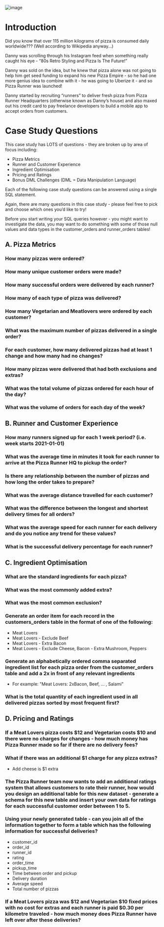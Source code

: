 ![image](https://user-images.githubusercontent.com/77920592/199072945-1bdf34ab-bc60-49eb-bcf9-0f21fb9dbe5d.png)

# Introduction #

Did you know that over 115 million kilograms of pizza is consumed daily worldwide??? (Well according to Wikipedia anyway…)

Danny was scrolling through his Instagram feed when something really caught his eye - “80s Retro Styling and Pizza Is The Future!”

Danny was sold on the idea, but he knew that pizza alone was not going to help him get seed funding to expand his new Pizza Empire - so he had one more genius idea to combine with it - he was going to Uberize it - and so Pizza Runner was launched!

Danny started by recruiting “runners” to deliver fresh pizza from Pizza Runner Headquarters (otherwise known as Danny’s house) and also maxed out his credit card to pay freelance developers to build a mobile app to accept orders from customers.

# Case Study Questions #

This case study has LOTS of questions - they are broken up by area of focus including:

- Pizza Metrics
- Runner and Customer Experience
- Ingredient Optimisation
- Pricing and Ratings
- Bonus DML Challenges (DML = Data Manipulation Language)

Each of the following case study questions can be answered using a single SQL statement.

Again, there are many questions in this case study - please feel free to pick and choose which ones you’d like to try!

Before you start writing your SQL queries however - you might want to investigate the data, you may want to do something with some of those null values and data types in the customer_orders and runner_orders tables!

## A. Pizza Metrics ##
### How many pizzas were ordered? ###
### How many unique customer orders were made? ###
### How many successful orders were delivered by each runner? ###
### How many of each type of pizza was delivered? ###
### How many Vegetarian and Meatlovers were ordered by each customer? ###
### What was the maximum number of pizzas delivered in a single order? ###
### For each customer, how many delivered pizzas had at least 1 change and how many had no changes? ###
### How many pizzas were delivered that had both exclusions and extras? ###
### What was the total volume of pizzas ordered for each hour of the day? ###
### What was the volume of orders for each day of the week? ###

## B. Runner and Customer Experience ##
### How many runners signed up for each 1 week period? (i.e. week starts 2021-01-01) ###
### What was the average time in minutes it took for each runner to arrive at the Pizza Runner HQ to pickup the order? ###
### Is there any relationship between the number of pizzas and how long the order takes to prepare? ###
### What was the average distance travelled for each customer? ###
### What was the difference between the longest and shortest delivery times for all orders? ###
### What was the average speed for each runner for each delivery and do you notice any trend for these values? ###
### What is the successful delivery percentage for each runner? ###

## C. Ingredient Optimisation ##
### What are the standard ingredients for each pizza? ###
### What was the most commonly added extra? ###
### What was the most common exclusion? ###
### Generate an order item for each record in the customers_orders table in the format of one of the following: ###
- Meat Lovers
- Meat Lovers - Exclude Beef
- Meat Lovers - Extra Bacon
- Meat Lovers - Exclude Cheese, Bacon - Extra Mushroom, Peppers
### Generate an alphabetically ordered comma separated ingredient list for each pizza order from the customer_orders table and add a 2x in front of any relevant ingredients  ###
- For example: "Meat Lovers: 2xBacon, Beef, ... , Salami"
### What is the total quantity of each ingredient used in all delivered pizzas sorted by most frequent first? ###

## D. Pricing and Ratings ##
### If a Meat Lovers pizza costs $12 and Vegetarian costs $10 and there were no charges for changes - how much money has Pizza Runner made so far if there are no delivery fees?  ###
### What if there was an additional $1 charge for any pizza extras?  ###
- Add cheese is $1 extra
### The Pizza Runner team now wants to add an additional ratings system that allows customers to rate their runner, how would you design an additional table for this new dataset - generate a schema for this new table and insert your own data for ratings for each successful customer order between 1 to 5.  ###
### Using your newly generated table - can you join all of the information together to form a table which has the following information for successful deliveries?  ###
- customer_id
- order_id
- runner_id
- rating
- order_time
- pickup_time
- Time between order and pickup
- Delivery duration
- Average speed
- Total number of pizzas
### If a Meat Lovers pizza was $12 and Vegetarian $10 fixed prices with no cost for extras and each runner is paid $0.30 per kilometre traveled - how much money does Pizza Runner have left over after these deliveries? ###
